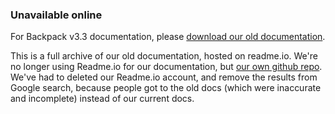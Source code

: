 ### Unavailable online

For Backpack v3.3 documentation, please [download our old documentation](https://drive.google.com/open?id=1f55_5DEHnyGpiRBbCSZzvMTG-X1AG9EV). 

This is a full archive of our old documentation, hosted on readme.io. We're no longer using Readme.io for our documentation, but [our own github repo](https://github.com/laravel-backpack/docs). We've had to deleted our Readme.io account, and remove the results from Google search, because people got to the old docs (which were inaccurate and incomplete) instead of our current docs.
